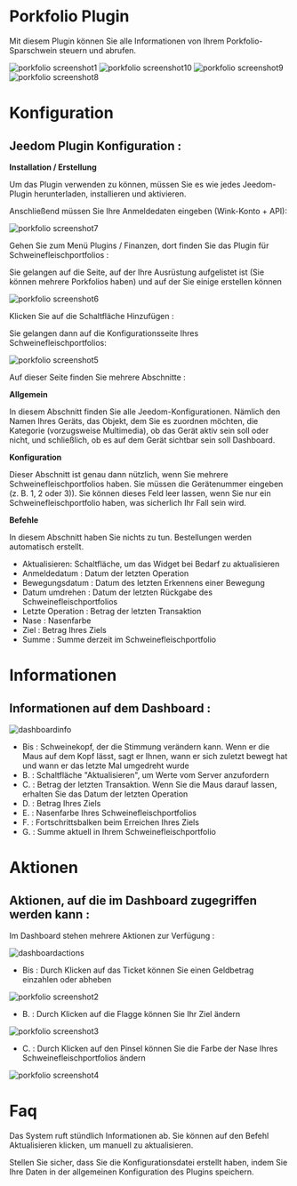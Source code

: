 # Porkfolio Plugin 

Mit diesem Plugin können Sie alle Informationen von Ihrem Porkfolio-Sparschwein steuern und abrufen.

![porkfolio screenshot1](../images/porkfolio_screenshot1.jpg)
![porkfolio screenshot10](../images/porkfolio_screenshot10.jpg)
![porkfolio screenshot9](../images/porkfolio_screenshot9.jpg)
![porkfolio screenshot8](../images/porkfolio_screenshot8.jpg)

# Konfiguration 

## Jeedom Plugin Konfiguration : 

**Installation / Erstellung**

Um das Plugin verwenden zu können, müssen Sie es wie jedes Jeedom-Plugin herunterladen, installieren und aktivieren.

Anschließend müssen Sie Ihre Anmeldedaten eingeben (Wink-Konto + API):

![porkfolio screenshot7](../images/porkfolio_screenshot7.jpg)

Gehen Sie zum Menü Plugins / Finanzen, dort finden Sie das Plugin für Schweinefleischportfolios :

Sie gelangen auf die Seite, auf der Ihre Ausrüstung aufgelistet ist (Sie können mehrere Porkfolios haben) und auf der Sie einige erstellen können

![porkfolio screenshot6](../images/porkfolio_screenshot6.jpg)

Klicken Sie auf die Schaltfläche Hinzufügen :

Sie gelangen dann auf die Konfigurationsseite Ihres Schweinefleischportfolios:

![porkfolio screenshot5](../images/porkfolio_screenshot5.jpg)

Auf dieser Seite finden Sie mehrere Abschnitte :

**Allgemein**

In diesem Abschnitt finden Sie alle Jeedom-Konfigurationen. Nämlich den Namen Ihres Geräts, das Objekt, dem Sie es zuordnen möchten, die Kategorie (vorzugsweise Multimedia), ob das Gerät aktiv sein soll oder nicht, und schließlich, ob es auf dem Gerät sichtbar sein soll Dashboard.

**Konfiguration**

Dieser Abschnitt ist genau dann nützlich, wenn Sie mehrere Schweinefleischportfolios haben. Sie müssen die Gerätenummer eingeben (z. B. 1, 2 oder 3)). Sie können dieses Feld leer lassen, wenn Sie nur ein Schweinefleischportfolio haben, was sicherlich Ihr Fall sein wird.

**Befehle**

In diesem Abschnitt haben Sie nichts zu tun. Bestellungen werden automatisch erstellt.

-   Aktualisieren: Schaltfläche, um das Widget bei Bedarf zu aktualisieren
-   Anmeldedatum : Datum der letzten Operation
-   Bewegungsdatum : Datum des letzten Erkennens einer Bewegung
-   Datum umdrehen : Datum der letzten Rückgabe des Schweinefleischportfolios
-   Letzte Operation : Betrag der letzten Transaktion
-   Nase : Nasenfarbe
-   Ziel : Betrag Ihres Ziels
-   Summe : Summe derzeit im Schweinefleischportfolio

# Informationen 

## Informationen auf dem Dashboard : 

![dashboardinfo](../images/dashboardinfo.jpg)

-   Bis : Schweinekopf, der die Stimmung verändern kann. Wenn er die Maus auf dem Kopf lässt, sagt er Ihnen, wann er sich zuletzt bewegt hat und wann er das letzte Mal umgedreht wurde
-   B. : Schaltfläche "Aktualisieren", um Werte vom Server anzufordern
-   C. : Betrag der letzten Transaktion. Wenn Sie die Maus darauf lassen, erhalten Sie das Datum der letzten Operation
-   D. : Betrag Ihres Ziels
-   E. : Nasenfarbe Ihres Schweinefleischportfolios
-   F. : Fortschrittsbalken beim Erreichen Ihres Ziels
-   G. : Summe aktuell in Ihrem Schweinefleischportfolio

# Aktionen 

## Aktionen, auf die im Dashboard zugegriffen werden kann : 

Im Dashboard stehen mehrere Aktionen zur Verfügung :

![dashboardactions](../images/dashboardactions.jpg)

-   Bis : Durch Klicken auf das Ticket können Sie einen Geldbetrag einzahlen oder abheben

![porkfolio screenshot2](../images/porkfolio_screenshot2.jpg)

-   B. : Durch Klicken auf die Flagge können Sie Ihr Ziel ändern

![porkfolio screenshot3](../images/porkfolio_screenshot3.jpg)

-   C. : Durch Klicken auf den Pinsel können Sie die Farbe der Nase Ihres Schweinefleischportfolios ändern

![porkfolio screenshot4](../images/porkfolio_screenshot4.jpg)

# Faq 

Das System ruft stündlich Informationen ab. Sie können auf den Befehl Aktualisieren klicken, um manuell zu aktualisieren.

Stellen Sie sicher, dass Sie die Konfigurationsdatei erstellt haben, indem Sie Ihre Daten in der allgemeinen Konfiguration des Plugins speichern.

